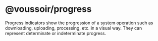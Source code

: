 # @voussoir/progress

Progress indicators show the progression of a system operation such as
downloading, uploading, processing, etc. in a visual way. They can represent
determinate or indeterminate progress.
